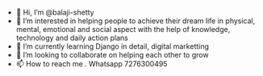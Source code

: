 - 👋 Hi, I’m @balaji-shetty
- 👀 I’m interested in helping people to achieve their dream life in physical, mental, emotional and social aspect with the help of knowledge, technology and daily action plans
- 🌱 I’m currently learning Django in detail, digital marketting
- 💞️ I’m looking to collaborate on helping each other to grow
- 📫 How to reach me . Whatsapp 7276300495

<!---
balaji-shetty/balaji-shetty is a ✨ special ✨ repository because its `README.md` (this file) appears on your GitHub profile.
You can click the Preview link to take a look at your changes.
--->
